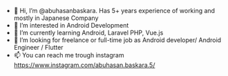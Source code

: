 - 👋 Hi, I’m @abuhasanbaskara. Has 5+ years experience of working and mostly in Japanese Company
- 👀 I’m interested in Android Development
- 🌱 I’m currently learning Android, Laravel PHP, Vue.js
- 💞️ I’m looking for freelance or full-time job as Android developer/ Android Engineer / Flutter
- 📫 You can reach me trough instagram https://www.instagram.com/abuhasan.baskara.5/

<!---
abuhasanbaskara/abuhasanbaskara is a ✨ special ✨ repository because its `README.md` (this file) appears on your GitHub profile.
You can click the Preview link to take a look at your changes.
--->
